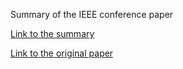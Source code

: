 Summary of the IEEE conference paper

[Link to the summary]

[Link to the original paper]

[Link to the summary]: <https://github.com/rod-oliveira/data-structures/blob/master/IEEE/Rodrigo_Oliveira-Understanding%20User%20Experience%20of%20COVID-19%20Maps%20through%20Remote%20Elicitation%20Interviews.pdf>

[Link to the original paper]: <https://virtual.ieeevis.org/paper_a-beliv-2850.html>
